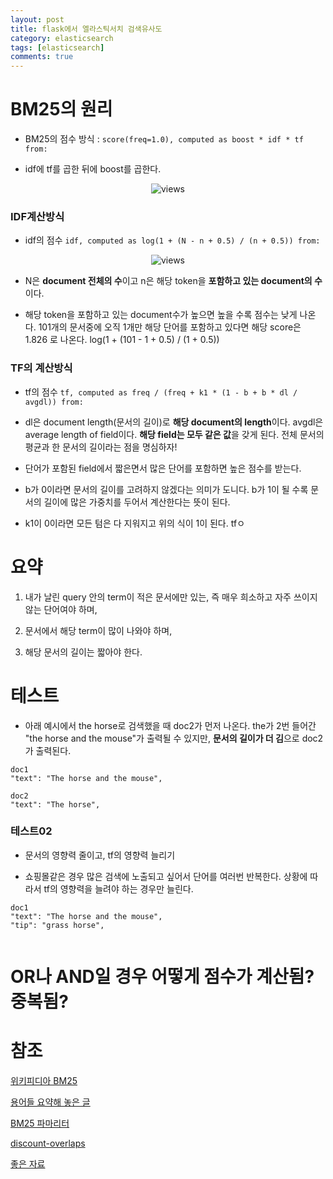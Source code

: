 ```yaml
---
layout: post
title: flask에서 엘라스틱서치 검색유사도
category: elasticsearch
tags: [elasticsearch]
comments: true
---
```


# BM25의 원리

- BM25의 점수 방식 : `score(freq=1.0), computed as boost * idf * tf from:`

- idf에 tf를 곱한 뒤에 boost를 곱한다.

<center>
<figure>
<img src="https://imgur.com/4CqjBHk.png" alt="views">
<figcaption></figcaption>
</figure>
</center>

### IDF계산방식

- idf의 점수 `idf, computed as log(1 + (N - n + 0.5) / (n + 0.5)) from:`

<center>
<figure>
<img src="https://imgur.com/AJXr6GY.png" alt="views">
<figcaption></figcaption>
</figure>
</center>

  - N은 **document 전체의 수**이고 n은 해당 token을 **포함하고 있는 document의 수**이다.
  
  - 해당 token을 포함하고 있는 document수가 높으면 높을 수록 점수는 낮게 나온다. 101개의 문서중에 오직 1개만 해당 단어를 포함하고 있다면 해당 score은 1.826 로 나온다. log(1 + (101 - 1 + 0.5) / (1 + 0.5))

### TF의 계산방식

  - tf의 점수 `tf, computed as freq / (freq + k1 * (1 - b + b * dl / avgdl)) from:` 
  
  - dl은 document length(문서의 길이)로 **해당 document의 length**이다. avgdl은 average length of field이다. **해당 field는 모두 같은 값**을 갖게 된다. 전체 문서의 평균과 한 문서의 길이라는 점을 명심하자!
  
  - 단어가 포함된 field에서 짧은면서 많은 단어를 포함하면 높은 점수를 받는다.

  - b가 0이라면 문서의 길이를 고려하지 않겠다는 의미가 도니다. b가 1이 될 수록 문서의 길이에 많은 가중치를 두어서 계산한다는 뜻이 된다.

  - k1이 0이라면 모든 텀은 다 지워지고 위의 식이 1이 된다. tfㅇ

# 요약

1. 내가 날린 query 안의 term이 적은 문서에만 있는, 즉 매우 희소하고 자주 쓰이지 않는 단어여야 하며,

2. 문서에서 해당 term이 많이 나와야 하며,

3. 해당 문서의 길이는 짧아야 한다.



# 테스트

- 아래 예시에서 the horse로 검색했을 때 doc2가 먼저 나온다. the가 2번 들어간 "the horse and the mouse"가 출력될 수 있지만, **문서의 길이가 더 김**으로 doc2가 출력된다.

```
doc1
"text": "The horse and the mouse",

doc2
"text": "The horse",
```

### 테스트02

- 문서의 영향력 줄이고, tf의 영향력 늘리기

- 쇼핑몰같은 경우 많은 검색에 노출되고 싶어서 단어를 여러번 반복한다. 상황에 따라서 tf의 영향력을 늘려야 하는 경우만 늘린다.

```
doc1
"text": "The horse and the mouse",
"tip": "grass horse",


```

# OR나 AND일 경우 어떻게 점수가 계산됨? 중복됨?

# 참조

[위키피디아 BM25](https://en.wikipedia.org/wiki/Okapi_BM25)

[용어들 요약해 놓은 글](https://jitwo.tistory.com/8)

[BM25 파마리터](https://www.elastic.co/guide/en/elasticsearch/reference/current/index-modules-similarity.html)

[discount-overlaps](https://stackoverflow.com/questions/44115497/elasticsearch-similarity-discount-overlaps)

[좋은 자료](https://littlefoxdiary.tistory.com/12)